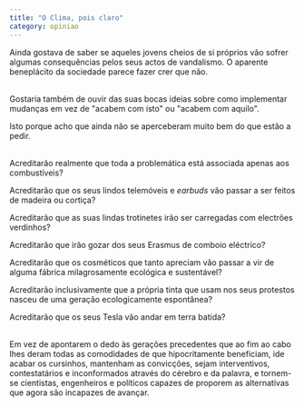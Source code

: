 ```yaml
---
title: "O Clima, pois claro"
category: opiniao
---
```


Ainda gostava de saber se aqueles jovens cheios de si próprios vão sofrer algumas consequências pelos seus actos de vandalismo. O aparente beneplácito da sociedade parece fazer crer que não.

<br/>
Gostaria também de ouvir das suas bocas ideias sobre como implementar mudanças em vez de "acabem com isto" ou "acabem com aquilo".

Isto porque acho que ainda não se aperceberam muito bem do que estão a pedir.

<br/>
Acreditarão realmente que toda a problemática está associada apenas aos combustíveis?

Acreditarão que os seus lindos telemóveis e *earbuds* vão passar a ser feitos de madeira ou cortiça?

Acreditarão que as suas lindas trotinetes irão ser carregadas com electrões verdinhos?

Acreditarão que irão gozar dos seus Erasmus de comboio eléctrico?

Acreditarão que os cosméticos que tanto apreciam vão passar a vir de alguma fábrica milagrosamente ecológica e sustentável?

Acreditarão inclusivamente que a própria tinta que usam nos seus protestos nasceu de uma geração ecologicamente espontânea?

Acreditarão que os seus Tesla vão andar em terra batida?

<br/>
Em vez de apontarem o dedo às gerações precedentes que ao fim ao cabo lhes deram todas as comodidades de que hipocritamente beneficiam, ide acabar os cursinhos, mantenham as convicções, sejam interventivos, contestatários e inconformados através do cérebro e da palavra, e tornem-se cientistas, engenheiros e políticos capazes de proporem as alternativas que agora são incapazes de avançar.
